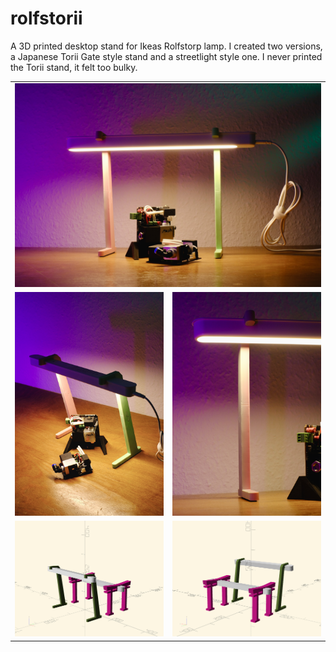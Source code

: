 # rolfstorii

A 3D printed desktop stand for Ikeas Rolfstorp lamp. I created two versions, a Japanese Torii Gate style stand and a streetlight style one. I never printed the Torii stand, it felt too bulky.

<table>
	<tbody>
		<tr>
			<td colspan="2">
				<img src="a.jpeg"/>
			</td>
		</tr>
		<tr>
			<td>
				<img src="b.jpeg"/>
			</td>
			<td>
				<img src="c.jpeg"/>
			</td>
		</tr>
		<tr>
			<td>
				<img src="street.png"/>
			</td>
			<td>
				<img src="torii.png"/>
			</td>
		</tr>
	</tbody>
</table>
